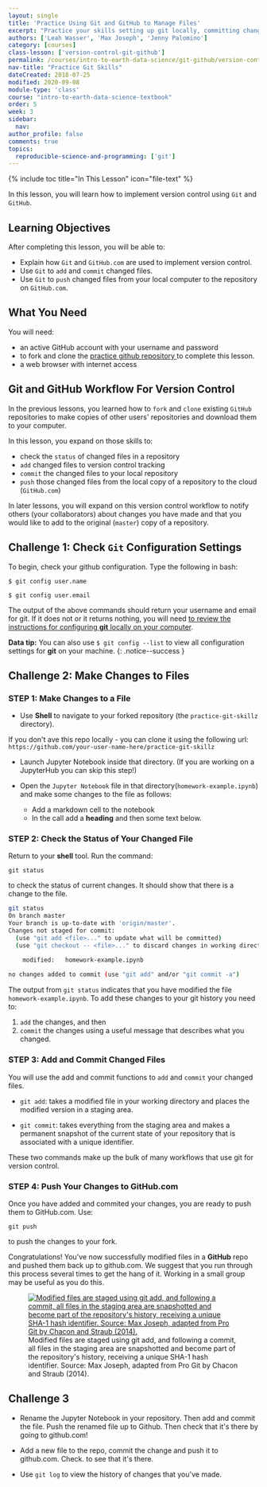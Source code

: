 ```yaml
---
layout: single
title: 'Practice Using Git and GitHub to Manage Files'
excerpt: "Practice your skills setting up git locally, committing changes to files and pushing and pulling files to GitHub.com"
authors: ['Leah Wasser', 'Max Joseph', 'Jenny Palomino']
category: [courses]
class-lesson: ['version-control-git-github']
permalink: /courses/intro-to-earth-data-science/git-github/version-control/guided-activity-version-control/
nav-title: "Practice Git Skills"
dateCreated: 2018-07-25
modified: 2020-09-08
module-type: 'class'
course: "intro-to-earth-data-science-textbook"
order: 5
week: 3
sidebar:
  nav:
author_profile: false
comments: true
topics:
  reproducible-science-and-programming: ['git']
---
```

{% include toc title="In This Lesson" icon="file-text" %}

In this lesson, you will learn how to implement version control using `Git` and `GitHub`.

<div class='notice--success' markdown="1">

## <i class="fa fa-graduation-cap" aria-hidden="true"></i> Learning Objectives

After completing this lesson, you will be able to:

* Explain how `Git` and `GitHub.com` are used to implement version control.
* Use `Git` to `add` and `commit` changed files.
* Use `Git` to `push` changed files from your local computer to the repository on `GitHub.com`.

## <i class="fa fa-check-square-o fa-2" aria-hidden="true"></i> What You Need

You will need:

* an active GitHub account with your username and password
* to fork and clone the <a href="https://github.com/earthlab-education/practice-git-skillz">practice github repository </a> to complete this lesson.
* a web browser with internet access 

</div>


## Git and GitHub Workflow For Version Control

In the previous lessons, you learned how to `fork` and `clone` existing `GitHub` repositories to make copies of other users' repositories and download them to your computer. 

In this lesson, you expand on those skills to:

* check the `status` of changed files in a repository
* `add` changed files to version control tracking
* `commit` the changed files to your local repository
* `push` those changed files from the local copy of a repository to the cloud (`GitHub.com`)

In later lessons, you will expand on this version control workflow to notify others (your collaborators) about changes you have made and that you would like to add to the original (`master`) copy of a repository.  

<div class="notice--warning" markdown="1">

## <i class="fa fa-pencil-square-o" aria-hidden="true"></i> Challenge 1: Check `Git` Configuration Settings

To begin, check your github configuration. Type the following in bash:  

`$ git config user.name`

`$ git config user.email`

The output of the above commands should return your username and email for git. If it does not
or it returns nothing, you will need <a href="{{ site.url }}/courses/intro-to-earth-data-science/git-github/version-control/git-commands/">to review the instructions for configuring **git** locally on your computer</a>. 

</div>



<i class="fa fa-star"></i> **Data tip:** You can also use `$ git config --list` to view all configuration settings for **git** on your machine.</a>
{: .notice--success }

<div class="notice--warning" markdown="1">

## <i class="fa fa-pencil-square-o" aria-hidden="true"></i> Challenge 2: Make Changes to Files

### STEP 1: Make Changes to a File

* Use **Shell** to navigate to your forked repository (the `practice-git-skillz` directory).

If you don't ave this repo locally - you can clone it using the following url: `https://github.com/your-user-name-here/practice-git-skillz` 

* Launch Jupyter Notebook inside that directory. (If you are working on a JupyterHub you can skip this step!)
* Open the `Jupyter Notebook` file in that directory(`homework-example.ipynb`) and make some changes to the file as follows:

  * Add a markdown cell to the notebook
  * In the call add a **heading** and then some text below. 

### STEP 2: Check the Status of Your Changed File

Return to your **shell** tool. Run the command:

`git status` 

to check the status of current changes. It should show that there is a change to the file. 

```bash
git status
On branch master
Your branch is up-to-date with 'origin/master'.
Changes not staged for commit:
  (use "git add <file>..." to update what will be committed)
  (use "git checkout -- <file>..." to discard changes in working directory)

	modified:   homework-example.ipynb
    
no changes added to commit (use "git add" and/or "git commit -a")
```

The output from `git status` indicates that you have modified the file `homework-example.ipynb`.
To add these changes to your git history you need to:

1. `add` the changes, and then
2. `commit` the changes using a useful message that describes what you changed.


### STEP 3: Add and Commit Changed Files

You will use the add and commit functions to `add` and `commit` your changed files.

* `git add`: takes a modified file in your working directory and places the modified version in a staging area.

* `git commit`: takes everything from the staging area and makes a permanent snapshot of the current state of your repository that is associated with a unique identifier.

These two commands make up the bulk of many workflows that use git for version control.

### STEP 4: Push Your Changes to GitHub.com

Once you have added and commited your changes, you are ready to push them to GitHub.com. Use:

`git push` 

to push the changes to your fork.

</div>

Congratulations! You've now successfully modified files in a **GitHub** repo and pushed them back up to github.com. We suggest that you run through this process several times to get the hang of it. Working in a small group may be useful as you do this. 

<figure>
   <a href="{{ site.url }}/images/earth-analytics/git-version-control/git-add-commit.png">
   <img src="{{ site.url }}/images/earth-analytics/git-version-control/git-add-commit.png" alt="Modified files are staged using git add, and following a commit, all files in the staging area are snapshotted and become part of the repository's history, receiving a unique SHA-1 hash identifier. Source: Max Joseph, adapted from Pro Git by Chacon and Straub (2014)."></a>
   <figcaption> Modified files are staged using git add, and following a commit, all files in the staging area are snapshotted and become part of the repository's history, receiving a unique SHA-1 hash identifier. Source: Max Joseph, adapted from Pro Git by Chacon and Straub (2014).
   </figcaption>
</figure>



<div class="notice--warning" markdown="1">

## <i class="fa fa-pencil-square-o" aria-hidden="true"></i> Challenge 3

* Rename the Jupyter Notebook in your repository. Then add and commit the file.
Push the renamed file up to Github. Then check that it's there by going to github.com!

* Add a new file to the repo, commit the change and push it to github.com. Check. to see that it's there. 
* Use `git log` to view the history of changes that you've made.  
</div>
